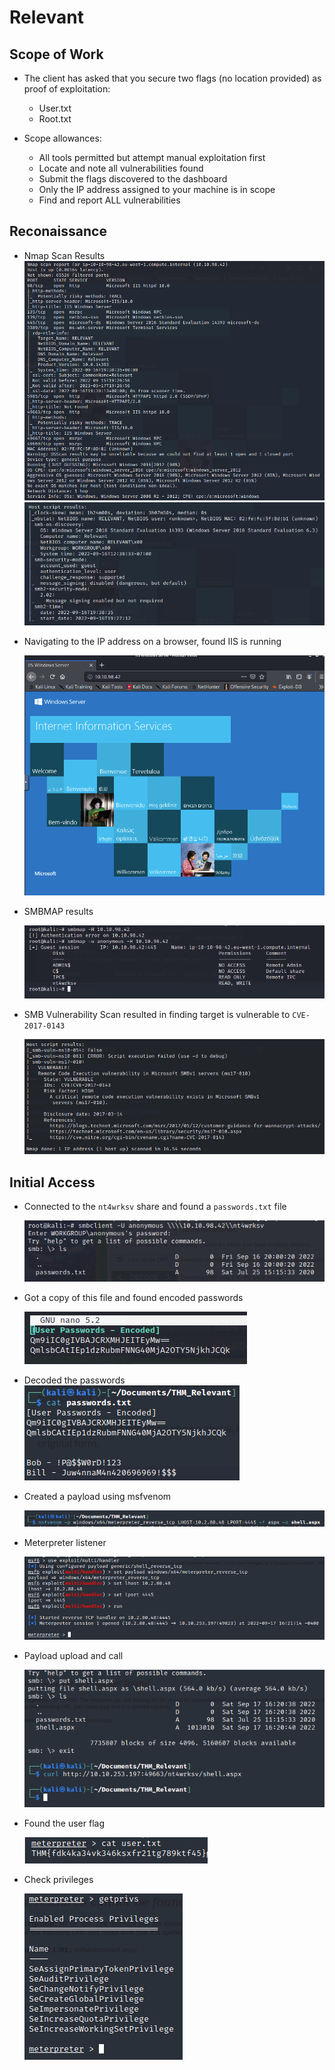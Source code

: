 # Relevant

## Scope of Work

- The client has asked that you secure two flags (no location provided) as proof of exploitation:
  - User.txt
  - Root.txt

- Scope allowances: 
  - All tools permitted but attempt manual exploitation first
  - Locate and note all vulnerabilities found
  - Submit the flags discovered to the dashboard
  - Only the IP address assigned to your machine is in scope
  - Find and report ALL vulnerabilities

## Reconaissance
- Nmap Scan Results
  ![Nmap Results 1](screenshots/2022-09-16-12-52-45.png)
  ![Nmap Results 2](screenshots/2022-09-16-12-53-16.png)

- Navigating to the IP address on a browser, found IIS is running

    ![IIS Splash Screen](screenshots/2022-09-16-12-36-01.png)

- SMBMAP results

    ![SMBMAP](screenshots/2022-09-16-13-00-49.png)

- SMB Vulnerability Scan resulted in finding target is vulnerable to `CVE-2017-0143`

  ![SMB Vuln Results](screenshots/2022-09-17-12-16-52.png)

## Initial Access
- Connected to the `nt4wrksv` share and found a `passwords.txt` file

    ![SMB share](screenshots/2022-09-16-14-01-59.png)

- Got a copy of this file and found encoded passwords

    ![Encoded Passwords](screenshots/2022-09-16-14-03-08.png)

- Decoded the passwords
    ![Decoded Passwords](screenshots/2022-09-17-11-42-41.png)

- Created a payload using msfvenom

    ![Msfvenom payload](screenshots/2022-09-17-13-21-53.png)

- Meterpreter listener

    ![Listener](screenshots/2022-09-17-13-22-27.png)

- Payload upload and call

    ![Payload Upload](screenshots/2022-09-17-13-23-10.png)

- Found the user flag

    ![User flag](screenshots/2022-09-17-13-25-36.png)

- Check privileges

    ![Privileges](screenshots/2022-09-17-13-27-45.png)




